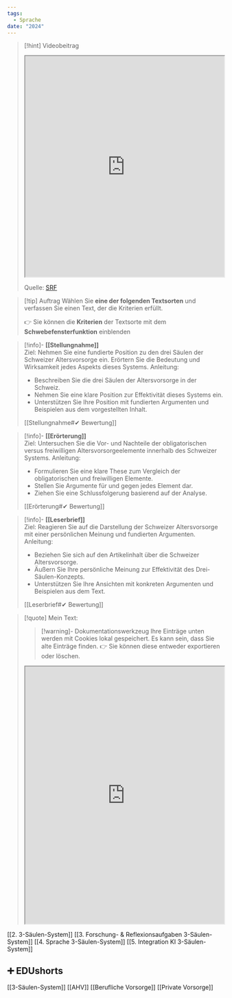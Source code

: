 ```yaml
---
tags:
  - Sprache
date: "2024"
---
```


>[!hint] Videobeitrag
>
><iframe width="100%" height="515" src="https://www.srf.ch/play/embed?urn=urn:srf:video:53da6924-4170-44c7-a919-87855232d43f&subdivisions=false" allowfullscreen allow="geolocation *; autoplay; encrypted-media"></iframe>
>
>Quelle: [SRF](https://www.srf.ch/play/tv/-/video/-?urn=urn:srf:video:53da6924-4170-44c7-a919-87855232d43f)

>[!tip] Auftrag
>Wählen Sie **eine der folgenden Textsorten** und verfassen Sie einen Text, der die Kriterien erfüllt.
>
>👉 Sie können die **Kriterien** der Textsorte mit dem **Schwebefensterfunktion** einblenden

>[!info]- **[[Stellungnahme]]**  
>Ziel: Nehmen Sie eine fundierte Position zu den drei Säulen der Schweizer Altersvorsorge ein. Erörtern Sie die Bedeutung und Wirksamkeit jedes Aspekts dieses Systems.
>Anleitung:  
>- Beschreiben Sie die drei Säulen der Altersvorsorge in der Schweiz.
>- Nehmen Sie eine klare Position zur Effektivität dieses Systems ein.
>- Unterstützen Sie Ihre Position mit fundierten Argumenten und Beispielen aus dem vorgestellten Inhalt.
>
>[[Stellungnahme#✔ Bewertung]]

>[!info]- **[[Erörterung]]**  
>Ziel: Untersuchen Sie die Vor- und Nachteile der obligatorischen versus freiwilligen Altersvorsorgeelemente innerhalb des Schweizer Systems.
>Anleitung:  
>- Formulieren Sie eine klare These zum Vergleich der obligatorischen und freiwilligen Elemente.
>- Stellen Sie Argumente für und gegen jedes Element dar.
>- Ziehen Sie eine Schlussfolgerung basierend auf der Analyse.
>
>[[Erörterung#✔ Bewertung]]

>[!info]- **[[Leserbrief]]**  
>Ziel: Reagieren Sie auf die Darstellung der Schweizer Altersvorsorge mit einer persönlichen Meinung und fundierten Argumenten.
>Anleitung:  
>- Beziehen Sie sich auf den Artikelinhalt über die Schweizer Altersvorsorge.
>- Äußern Sie Ihre persönliche Meinung zur Effektivität des Drei-Säulen-Konzepts.
>- Unterstützen Sie Ihre Ansichten mit konkreten Argumenten und Beispielen aus dem Text.
>
>[[Leserbrief#✔ Bewertung]]


   >[!quote] Mein Text:
>>[!warning]- Dokumentationswerkzeug 
>Ihre Einträge unten werden mit Cookies lokal gespeichert. Es kann sein, dass Sie alte Einträge finden. 
>👉 Sie können diese entweder exportieren oder löschen.
>
><iframe width="100%" height="600" src="https://app.Lumi.education/run/KWcs8f" allowfullscreen allow="geolocation *; autoplay; encrypted-media"></iframe>

[[2. 3-Säulen-System]]
[[3. Forschung- & Reflexionsaufgaben 3-Säulen-System]]
[[4. Sprache 3-Säulen-System]]
[[5. Integration KI 3-Säulen-System]]
## ➕ EDUshorts
[[3-Säulen-System]]
[[AHV]]
[[Berufliche Vorsorge]]
[[Private Vorsorge]]